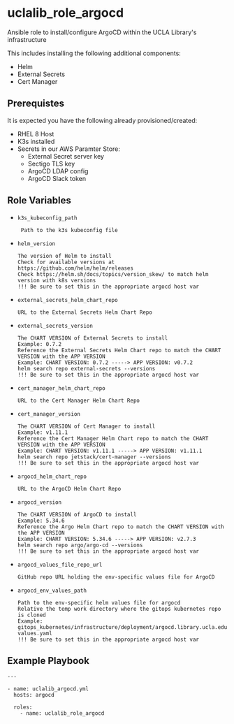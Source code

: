 uclalib_role_argocd
=========

Ansible role to install/configure ArgoCD within the UCLA Library's infrastructure

This includes installing the following additional components:
  - Helm
  - External Secrets
  - Cert Manager

Prerequistes
------------

It is expected you have the following already provisioned/created:
  - RHEL 8 Host
  - K3s installed
  - Secrets in our AWS Paramter Store:
    - External Secret server key
    - Sectigo TLS key
    - ArgoCD LDAP config
    - ArgoCD Slack token

Role Variables
--------------

  - `k3s_kubeconfig_path`
      ```
       Path to the k3s kubeconfig file
      ```
  
  - `helm_version`
      ```
      The version of Helm to install
      Check for available versions at https://github.com/helm/helm/releases
      Check https://helm.sh/docs/topics/version_skew/ to match helm version with k8s versions
      !!! Be sure to set this in the appropriate argocd host var
      ```

  - `external_secrets_helm_chart_repo`
    ```
    URL to the External Secrets Helm Chart Repo
    ```

  - `external_secrets_version`
    ```
    The CHART VERSION of External Secrets to install
    Example: 0.7.2
    Reference the External Secrets Helm Chart repo to match the CHART VERSION with the APP VERSION
    Example: CHART VERSION: 0.7.2 -----> APP VERSION: v0.7.2
    helm search repo external-secrets --versions
    !!! Be sure to set this in the appropriate argocd host var
    ```

  - `cert_manager_helm_chart_repo`
    ```
    URL to the Cert Manager Helm Chart Repo
    ```

  - `cert_manager_version`
    ```
    The CHART VERSION of Cert Manager to install
    Example: v1.11.1
    Reference the Cert Manager Helm Chart repo to match the CHART VERSION with the APP VERSION
    Example: CHART VERSION: v1.11.1 -----> APP VERSION: v1.11.1
    helm search repo jetstack/cert-manager --versions
    !!! Be sure to set this in the appropriate argocd host var
    ```

  - `argocd_helm_chart_repo`
    ```
    URL to the ArgoCD Helm Chart Repo
    ```

 - `argocd_version`
    ```
    The CHART VERSION of ArgoCD to install
    Example: 5.34.6
    Reference the Argo Helm Chart repo to match the CHART VERSION with the APP VERSION
    Example: CHART VERSION: 5.34.6 -----> APP VERSION: v2.7.3
    helm search repo argo/argo-cd --versions
    !!! Be sure to set this in the appropriate argocd host var
    ```

 - `argocd_values_file_repo_url`
    ```
    GitHub repo URL holding the env-specific values file for ArgoCD
    ```

 - `argocd_env_values_path`
    ```
    Path to the env-specific helm values file for argocd
    Relative the temp work directory where the gitops kubernetes repo is cloned
    Example: gitops_kubernetes/infrastructure/deployment/argocd.library.ucla.edu-values.yaml
    !!! Be sure to set this in the appropriate argocd host var
    ```

Example Playbook
----------------

```
---

- name: uclalib_argocd.yml
  hosts: argocd

  roles:
    - name: uclalib_role_argocd
```
